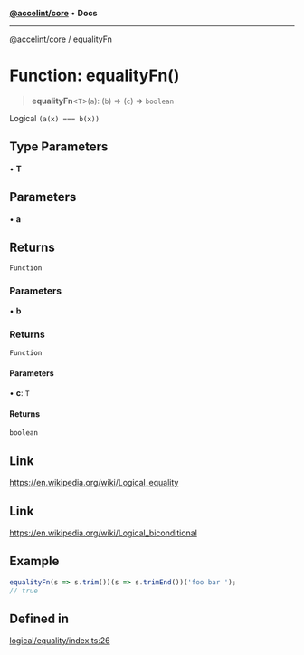 [**@accelint/core**](../README.md) • **Docs**

***

[@accelint/core](../README.md) / equalityFn

# Function: equalityFn()

> **equalityFn**\<`T`\>(`a`): (`b`) => (`c`) => `boolean`

Logical `(a(x) === b(x))`

## Type Parameters

• **T**

## Parameters

• **a**

## Returns

`Function`

### Parameters

• **b**

### Returns

`Function`

#### Parameters

• **c**: `T`

#### Returns

`boolean`

## Link

https://en.wikipedia.org/wiki/Logical_equality

## Link

https://en.wikipedia.org/wiki/Logical_biconditional

## Example

```ts
equalityFn(s => s.trim())(s => s.trimEnd())('foo bar ');
// true
```

## Defined in

[logical/equality/index.ts:26](https://github.com/gohypergiant/standard-toolkit/blob/258694cea8ed8bbd956b3cf5da47c2c9debcf127/packages/core/src/logical/equality/index.ts#L26)
